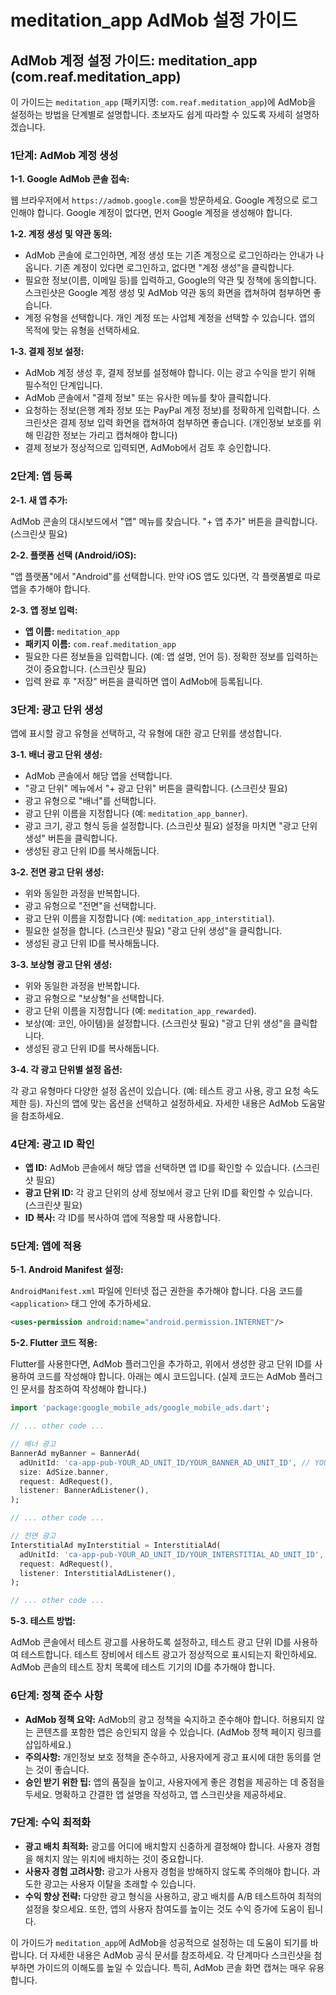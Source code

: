 # meditation_app AdMob 설정 가이드

## AdMob 계정 설정 가이드: meditation_app (com.reaf.meditation_app)

이 가이드는 `meditation_app` (패키지명: `com.reaf.meditation_app`)에 AdMob을 설정하는 방법을 단계별로 설명합니다. 초보자도 쉽게 따라할 수 있도록 자세히 설명하겠습니다.


### 1단계: AdMob 계정 생성

**1-1. Google AdMob 콘솔 접속:**

웹 브라우저에서 `https://admob.google.com`을 방문하세요.  Google 계정으로 로그인해야 합니다.  Google 계정이 없다면, 먼저 Google 계정을 생성해야 합니다.

**1-2. 계정 생성 및 약관 동의:**

* AdMob 콘솔에 로그인하면, 계정 생성 또는 기존 계정으로 로그인하라는 안내가 나옵니다. 기존 계정이 있다면 로그인하고, 없다면 "계정 생성"을 클릭합니다.
* 필요한 정보(이름, 이메일 등)를 입력하고, Google의 약관 및 정책에 동의합니다.  스크린샷은 Google 계정 생성 및 AdMob 약관 동의 화면을 캡쳐하여 첨부하면 좋습니다.
* 계정 유형을 선택합니다. 개인 계정 또는 사업체 계정을 선택할 수 있습니다. 앱의 목적에 맞는 유형을 선택하세요.

**1-3. 결제 정보 설정:**

* AdMob 계정 생성 후, 결제 정보를 설정해야 합니다.  이는 광고 수익을 받기 위해 필수적인 단계입니다.
* AdMob 콘솔에서 "결제 정보" 또는 유사한 메뉴를 찾아 클릭합니다.
*  요청하는 정보(은행 계좌 정보 또는 PayPal 계정 정보)를 정확하게 입력합니다.  스크린샷은 결제 정보 입력 화면을 캡쳐하여 첨부하면 좋습니다. (개인정보 보호를 위해 민감한 정보는 가리고 캡쳐해야 합니다)
* 결제 정보가 정상적으로 입력되면, AdMob에서 검토 후 승인합니다.


### 2단계: 앱 등록

**2-1. 새 앱 추가:**

AdMob 콘솔의 대시보드에서 "앱" 메뉴를 찾습니다.  "+ 앱 추가" 버튼을 클릭합니다.  (스크린샷 필요)

**2-2. 플랫폼 선택 (Android/iOS):**

"앱 플랫폼"에서 "Android"를 선택합니다.  만약 iOS 앱도 있다면, 각 플랫폼별로 따로 앱을 추가해야 합니다.

**2-3. 앱 정보 입력:**

* **앱 이름:** `meditation_app`
* **패키지 이름:** `com.reaf.meditation_app`
*  필요한 다른 정보들을 입력합니다. (예: 앱 설명, 언어 등).  정확한 정보를 입력하는 것이 중요합니다.  (스크린샷 필요)
*  입력 완료 후 "저장" 버튼을 클릭하면 앱이 AdMob에 등록됩니다.


### 3단계: 광고 단위 생성

앱에 표시할 광고 유형을 선택하고, 각 유형에 대한 광고 단위를 생성합니다.

**3-1. 배너 광고 단위 생성:**

* AdMob 콘솔에서 해당 앱을 선택합니다.
* "광고 단위" 메뉴에서 "+ 광고 단위" 버튼을 클릭합니다. (스크린샷 필요)
* 광고 유형으로 "배너"를 선택합니다.
* 광고 단위 이름을 지정합니다 (예: `meditation_app_banner`).
* 광고 크기, 광고 형식 등을 설정합니다. (스크린샷 필요)  설정을 마치면 "광고 단위 생성" 버튼을 클릭합니다.
* 생성된 광고 단위 ID를 복사해둡니다.

**3-2. 전면 광고 단위 생성:**

* 위와 동일한 과정을 반복합니다.
* 광고 유형으로 "전면"을 선택합니다.
* 광고 단위 이름을 지정합니다 (예: `meditation_app_interstitial`).
* 필요한 설정을 합니다. (스크린샷 필요)  "광고 단위 생성"을 클릭합니다.
* 생성된 광고 단위 ID를 복사해둡니다.

**3-3. 보상형 광고 단위 생성:**

* 위와 동일한 과정을 반복합니다.
* 광고 유형으로 "보상형"을 선택합니다.
* 광고 단위 이름을 지정합니다 (예: `meditation_app_rewarded`).
* 보상(예: 코인, 아이템)을 설정합니다. (스크린샷 필요) "광고 단위 생성"을 클릭합니다.
* 생성된 광고 단위 ID를 복사해둡니다.

**3-4. 각 광고 단위별 설정 옵션:**

각 광고 유형마다 다양한 설정 옵션이 있습니다. (예: 테스트 광고 사용, 광고 요청 속도 제한 등).  자신의 앱에 맞는 옵션을 선택하고 설정하세요.  자세한 내용은 AdMob 도움말을 참조하세요.


### 4단계: 광고 ID 확인

* **앱 ID:** AdMob 콘솔에서 해당 앱을 선택하면 앱 ID를 확인할 수 있습니다. (스크린샷 필요)
* **광고 단위 ID:** 각 광고 단위의 상세 정보에서 광고 단위 ID를 확인할 수 있습니다. (스크린샷 필요)
* **ID 복사:**  각 ID를 복사하여 앱에 적용할 때 사용합니다.


### 5단계: 앱에 적용

**5-1. Android Manifest 설정:**

`AndroidManifest.xml` 파일에 인터넷 접근 권한을 추가해야 합니다.  다음 코드를 `<application>` 태그 안에 추가하세요.

```xml
<uses-permission android:name="android.permission.INTERNET"/>
```

**5-2. Flutter 코드 적용:**

Flutter를 사용한다면, AdMob 플러그인을 추가하고, 위에서 생성한 광고 단위 ID를 사용하여 코드를 작성해야 합니다.  아래는 예시 코드입니다. (실제 코드는 AdMob 플러그인 문서를 참조하여 작성해야 합니다.)

```dart
import 'package:google_mobile_ads/google_mobile_ads.dart';

// ... other code ...

// 배너 광고
BannerAd myBanner = BannerAd(
  adUnitId: 'ca-app-pub-YOUR_AD_UNIT_ID/YOUR_BANNER_AD_UNIT_ID', // YOUR_AD_UNIT_ID는 AdMob 앱 ID
  size: AdSize.banner,
  request: AdRequest(),
  listener: BannerAdListener(),
);

// ... other code ...

// 전면 광고
InterstitialAd myInterstitial = InterstitialAd(
  adUnitId: 'ca-app-pub-YOUR_AD_UNIT_ID/YOUR_INTERSTITIAL_AD_UNIT_ID',
  request: AdRequest(),
  listener: InterstitialAdListener(),
);

// ... other code ...
```

**5-3. 테스트 방법:**

AdMob 콘솔에서 테스트 광고를 사용하도록 설정하고, 테스트 광고 단위 ID를 사용하여 테스트합니다.  테스트 장비에서 테스트 광고가 정상적으로 표시되는지 확인하세요. AdMob 콘솔의 테스트 장치 목록에 테스트 기기의 ID를 추가해야 합니다.


### 6단계: 정책 준수 사항

* **AdMob 정책 요약:**  AdMob의 광고 정책을 숙지하고 준수해야 합니다.  허용되지 않는 콘텐츠를 포함한 앱은 승인되지 않을 수 있습니다.  (AdMob 정책 페이지 링크를 삽입하세요.)
* **주의사항:**  개인정보 보호 정책을 준수하고, 사용자에게 광고 표시에 대한 동의를 얻는 것이 좋습니다.
* **승인 받기 위한 팁:**  앱의 품질을 높이고, 사용자에게 좋은 경험을 제공하는 데 중점을 두세요.  명확하고 간결한 앱 설명을 작성하고, 앱 스크린샷을 제공하세요.


### 7단계: 수익 최적화

* **광고 배치 최적화:**  광고를 어디에 배치할지 신중하게 결정해야 합니다.  사용자 경험을 해치지 않는 위치에 배치하는 것이 중요합니다.
* **사용자 경험 고려사항:**  광고가 사용자 경험을 방해하지 않도록 주의해야 합니다.  과도한 광고는 사용자 이탈을 초래할 수 있습니다.
* **수익 향상 전략:**  다양한 광고 형식을 사용하고, 광고 배치를 A/B 테스트하여 최적의 설정을 찾으세요.  또한, 앱의 사용자 참여도를 높이는 것도 수익 증가에 도움이 됩니다.


이 가이드가 `meditation_app`에 AdMob을 성공적으로 설정하는 데 도움이 되기를 바랍니다.  더 자세한 내용은 AdMob 공식 문서를 참조하세요.  각 단계마다 스크린샷을 첨부하면 가이드의 이해도를 높일 수 있습니다.  특히, AdMob 콘솔 화면 캡쳐는 매우 유용합니다.
